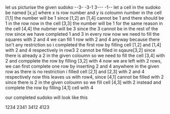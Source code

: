let us picturise the given sudoko 
--3-
-3-1
3---
-1--
let a cell in the sudoko be named [x,y] where x is row number and y is coloumn number
in the cell [1,1] the number will be 1 since [1,2] an [1,4] cannot be 1 and there should be 1 in the row
now in the cell [3,3] the number will be 1 for the same reason
in the cell [4,4] the nubmer will be 3 since the 3 cannot be in the rest of the row
since we have completed 1 and 3 in every row now we need to fill the squares with 2 and 4
we can fill 1 row with 2 and 4 anyway because there isn't any restriction
so i completed the first row by filling cell [1,2] and [1,4] with 2 and 4 respectively
in row3 2 cannot be filled in sqaure[3,2] since there is already a 2 in the given coloumn so we need to fill the cell [3,4] with 2 and compplete the row by filling [3,2] with 4
now we are left with 2 rows, we can first complete one row by inserting 2 and 4 anywhere in the given row as there is no restriction 
i filled cell [2,1] and [2,3] with 2 and 4 respectively
now this leaves us with row4, since [4,1]  cannot be filled with 2 since there is 2 in the given coloumn so we fill cell [4,3] with 2 instead and complete the row by filling [4,1] cell with 4

 our completed sudoko will look like this

 1234
 2341
 3412
 4123
